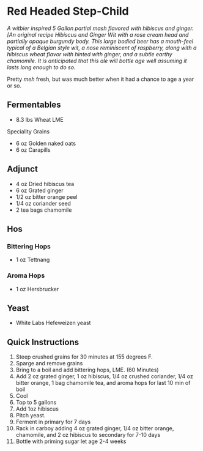 # Red Headed Step-Child

_A witbier inspired 5 Gallon partial mash flavored with hibiscus and ginger. [An original recipe Hibiscus and Ginger Wit with a rose cream head and partially opaque burgundy body. This large bodied beer has a mouth-feel typical of a Belgian style wit, a nose reminiscent of raspberry, along with a hibiscus wheat flavor with hinted with ginger, and a subtle earthy chamomile. It is anticipated that this ale will bottle age well assuming it lasts long enough to do so._

Pretty _meh_ fresh, but was much better when it had a chance to age a year or so.

## Fermentables

-  8.3 lbs Wheat LME

Speciality Grains

-  6 oz Golden naked oats
-  6 oz Carapills

## Adjunct

-  4 oz Dried hibiscus tea
-  6 oz Grated ginger
-  1/2 oz bitter orange peel
-  1/4 oz coriander seed
-  2 tea bags chamomile

## Hos

### Bittering Hops

-  1 oz Tettnang

### Aroma Hops

-  1 oz Hersbrucker

## Yeast

-  White Labs Hefeweizen yeast

## Quick Instructions

1. Steep crushed grains for 30 minutes at 155 degrees F.
1. Sparge and remove grains
1. Bring to a boil and add bittering hops, LME. (60 Minutes)
1. Add 2 oz grated ginger, 1 oz hibiscus, 1/4 oz crushed coriander, 1/4 oz bitter orange, 1 bag chamomile tea, and aroma hops for last 10 min of boil
1. Cool
1. Top to 5 gallons
1. Add 1oz hibiscus
1. Pitch yeast.
1. Ferment in primary for 7 days
1. Rack in carboy adding 4 oz grated ginger, 1/4 oz bitter orange, chamomile, and 2 oz hibiscus to secondary for 7-10 days
1. Bottle with priming sugar let age 2-4 weeks
